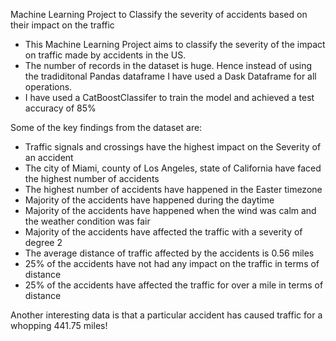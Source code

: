 Machine Learning Project to Classify the severity of accidents based on their impact on the traffic
- This Machine Learning Project aims to classify the severity of the impact on traffic made by accidents in the US.
- The number of records in the dataset is huge. Hence instead of using the tradiditonal Pandas dataframe I have used a Dask Dataframe for all operations.
- I have used a CatBoostClassifer to train the model and achieved a test accuracy of 85%

Some of the key findings from the dataset are:
- Traffic signals and crossings have the highest impact on the Severity of an accident
- The city of Miami, county of Los Angeles, state of California have faced the highest number of accidents
- The highest number of accidents have happened in the Easter timezone
- Majority of the accidents have happened during the daytime
- Majority of the accidents have happened when the wind was calm and the weather condition was fair
- Majority of the accidents have affected the traffic with a severity of degree 2
- The average distance of traffic affected by the accidents is 0.56 miles
- 25% of the accidents have not had any impact on the traffic in terms of distance
- 25% of the accidents have affected the traffic for over a mile in terms of distance


Another interesting data is that a particular accident has caused traffic for a whopping 441.75 miles!

